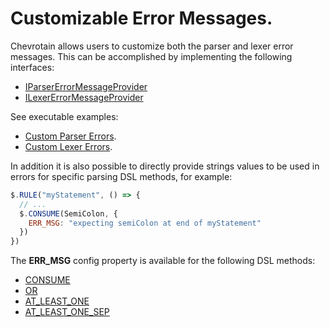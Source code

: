 # Customizable Error Messages.

Chevrotain allows users to customize both the parser and lexer error messages.
This can be accomplished by implementing the following interfaces:

- [IParserErrorMessageProvider](https://chevrotain.io/documentation/10_1_0/interfaces/IParserErrorMessageProvider.html)
- [ILexerErrorMessageProvider](https://chevrotain.io/documentation/10_1_0/interfaces/ILexerErrorMessageProvider.html)

See executable examples:

- [Custom Parser Errors](https://github.com/chevrotain/chevrotain/blob/master/examples/parser/custom_errors/custom_errors.js).
- [Custom Lexer Errors](https://github.com/chevrotain/chevrotain/blob/master/examples/lexer/custom_errors/custom_errors.js).

In addition it is also possible to directly provide strings values to be used in errors
for specific parsing DSL methods, for example:

```javascript
$.RULE("myStatement", () => {
  // ...
  $.CONSUME(SemiColon, {
    ERR_MSG: "expecting semiColon at end of myStatement"
  })
})
```

The **ERR_MSG** config property is available for the following DSL methods:

- [CONSUME](https://chevrotain.io/documentation/10_1_0/classes/CstParser.html#CONSUME)
- [OR](https://chevrotain.io/documentation/10_1_0/classes/CstParser.html#OR)
- [AT_LEAST_ONE](https://chevrotain.io/documentation/10_1_0/classes/CstParser.html#AT_LEAST_ONE)
- [AT_LEAST_ONE_SEP](https://chevrotain.io/documentation/10_1_0/classes/CstParser.html#AT_LEAST_ONE_SEP)
